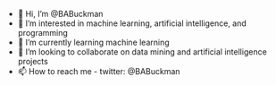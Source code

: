 - 👋 Hi, I’m @BABuckman
- 👀 I’m interested in machine learning, artificial intelligence, and programming
- 🌱 I’m currently learning machine learning
- 💞️ I’m looking to collaborate on data mining and artificial intelligence projects
- 📫 How to reach me - twitter: @BABuckman

<!---
BABuckman/BABuckman is a ✨ special ✨ repository because its `README.md` (this file) appears on your GitHub profile.
You can click the Preview link to take a look at your changes.
--->
